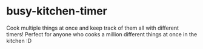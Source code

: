 # busy-kitchen-timer

Cook multiple things at once and keep track of them all with different timers!
Perfect for anyone who cooks a million different things at once in the kitchen :D
